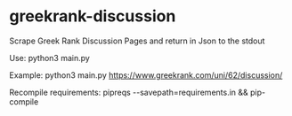 # greekrank-discussion
 
 Scrape Greek Rank Discussion Pages and return in Json
 to the stdout
 
 Use:
 python3 main.py <discussion url>

 Example:
 python3 main.py https://www.greekrank.com/uni/62/discussion/

 Recompile requirements:
  pipreqs --savepath=requirements.in && pip-compile